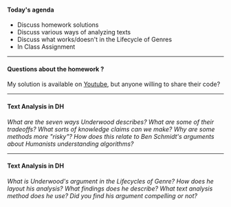 #### Today's agenda

- Discuss homework solutions
- Discuss various ways of analyzing texts
- Discuss what works/doesn't in the Lifecycle of Genres
- In Class Assignment

---
#### Questions about the homework ?

My solution is available on [Youtube](https://www.youtube.com/watch?v=32L2wAVfcM0&t=4s), but anyone willing to share their code?

---
#### Text Analysis in DH

*What are the seven ways Underwood describes? What are some of their tradeoffs? What sorts of knowledge claims can we make? Why are some methods more "risky"? How does this relate to Ben Schmidt's arguments about Humanists understanding algorithms?* 

---
#### Text Analysis in DH

*What is Underwood's argument in the Lifecycles of Genre? How does he layout his analysis? What findings does he describe? What text analysis method does he use? Did you find his argument compelling or not?*
